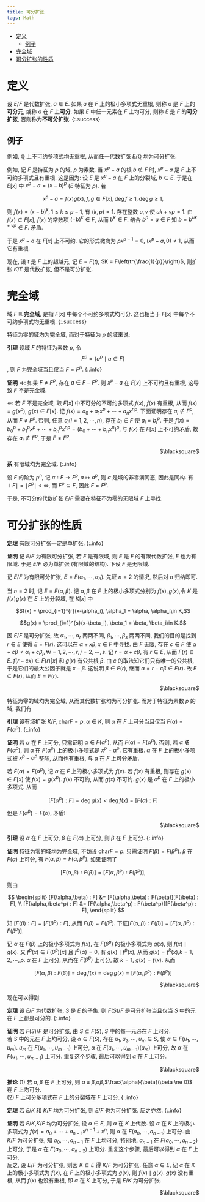```yaml
---
title: 可分扩张
tags: Math
---
```

<!--
<meta http-equiv="content-type" content="text/html; charset=utf-8">
 <script type="text/x-mathjax-config">
 MathJax.Hub.Config({
   config: ["MMLorHTML.js"],
  jax: ["input/TeX", "output/HTML-CSS", "output/NativeMML"],
  extensions: ["MathMenu.js", "MathZoom.js"],
  TeX: {
    extensions: ["AMSmath.js", "AMSsymbols.js"],
    equationNumbers: {autoNumber: "AMS"}
  }
});
</script>
<script type="text/javascript" src="/usr/share/mathjax/MathJax.js"></script></head>
-->
<!-- vim-markdown-toc GFM -->

* [定义](#定义)
    * [例子](#例子)
* [完全域](#完全域)
* [可分扩张的性质](#可分扩张的性质)

<!-- vim-markdown-toc -->

# 定义
设 $E/F$ 是代数扩张, $a \in E$. 如果 $a$ 在 $F$ 上的极小多项式无重根, 则称 $a$ 是 $F$ 上的**可分元**, 或称 $a$ 在 $F$ 上**可分**. 如果 $E$ 中任一元素在 $F$ 上均可分, 则称 $E$ 是 $F$ 的**可分扩张**, 否则称为**不可分扩张**.
{:.success}

## 例子
例如, $\mathbb{Q}$ 上不可约多项式均无重根, 从而任一代数扩张 $E/\mathbb{Q}$ 均为可分扩张.
<!--more-->

例如, 记 $F$ 是特征为 $p$ 的域, $p$ 为素数.  当 $x^p - a$ 的根 $b \notin F$ 时, $x^p-a$ 是 $F$ 上不可约多项式且有重根. 这是因为: 设 $E$ 是 $x^p-a$ 在 $F$ 上的分裂域, $b \in E$. 于是在 $E[x]$ 中 $x^p-a = (x-b)^p$ ($E$ 特征为 $p$). 若

$$x^p - a = f(x)g(x), f,g \in F[x], \deg f \ge 1,\deg g \ge 1,$$

则 $f(x) = (x-b)^k, 1 \le k \le p-1$, 有 $(k,p) = 1$. 存在整数 $u,v$ 使 $uk + vp = 1$. 由 $f(x) \in F[x]$, $f(x)$ 的常数项 $(-b)^k \in F$, 从而 $b^k \in F$. 结合 $b^p = a \in F$ 知 $b = b^{uk + vp} \in F$. 矛盾.

于是 $x^p - a$ 在 $F[x]$ 上不可约. 它的形式微商为 $px^{p-1} = 0$, $(x^p - a,0) \ne 1$, 从而它有重根.

现在, 设 $t$ 是 $F$ 上的超越元, 记 $E = F(t)$, $K = F\left(t^{\frac{1}{p}}\right)$, 则扩张 $K/E$ 是代数扩张, 但不是可分扩张.

# 完全域
域 $F$ 叫**完全域**, 是指 $F[x]$ 中每个不可约多项式均可分. 这也相当于 $F[x]$ 中每个不可约多项式均无重根.
{:.success}

特征为零的域均为完全域, 而对于特征为 $p$ 的域来说:

**引理** 设域 $F$ 的特征为素数 $p$, 令 $$F^p = \{a^p \mid a \in F\}$$, 则 $F$ 为完全域当且仅当 $F = F^p$.
{:.info}

**证明** $\Rightarrow$: 如果 $F \ne F^p$, 存在 $a \in F-F^p$. 则 $x^p - a$ 在 $F[x]$ 上不可约且有重根, 这导致 $F$ 不是完全域.

$\Leftarrow$: 若 $F$ 不是完全域, 取 $F[x]$ 中不可分的不可约多项式 $f(x)$, $f(x)$ 有重根, 从而 $f(x) = g(x^p)$, $g(x) \in F[x]$. 记 $f(x) = a_0 + a_1x^p + \cdots + a_nx^{np}$. 下面证明存在 $a_i \notin F^p$, 从而 $F \ne F^p$. 否则, 任意 $a_i(i = 1,2,\cdots ,n)$, 存在 $b_i \in F$ 使 $a_i = b_i^p$. 于是 $f(x) = b_0^p + b_1^px^p + \cdots + b_n^px^{np} = (b_0 + \cdots + b_nx^n)^p$, 与 $f(x)$ 在 $F[x]$ 上不可约矛盾, 故存在 $a_i \notin F^p$, 于是 $F \ne F^p$.
<p align="right">$\blacksquare$</p>

**系** 有限域均为完全域.
{:.info}

设 $F$ 的阶为 $p^n$, 记 $\sigma: F \rightarrow F^p, a \mapsto a^p$, 则 $\sigma$ 是域的非零满同态, 因此是同构. 有 $\mid F\mid = \mid F^p\mid < \infty$, 而 $F^p \subseteq F$, 因此 $F = F^p$.

于是, 不可分的代数扩张 $E/F$ 需要在特征不为零的无限域 $F$ 上寻找.

# 可分扩张的性质
**定理** 有限可分扩张一定是单扩张.
{:.info}

**证明** 记 $E/F$ 为有限可分扩张, 若 $F$ 是有限域, 则 $E$ 是 $F$ 的有限代数扩张, $E$ 也为有限域. 于是 $E/F$ 必为单扩张 (有限域的结构). 下设 $F$ 是无限域.

记 $E/F$ 为有限可分扩张, $E = F(\alpha_1,\cdots,\alpha_n)$. 先证 $n=2$ 的情况, 然后对 $n$ 归纳即可.

当 $n = 2$ 时, 记 $E = F(\alpha,\beta)$. 记 $\alpha,\beta$ 在 $F$ 上的极小多项式分别为 $f(x),g(x)$,令 $K$ 是 $f(x)g(x)$ 在 $E$ 上的分裂域, 在 $K[x]$ 中

$$f(x) = \prod_{i=1}^{r}(x-\alpha_i), \alpha_1 = \alpha, \alpha_i\in K,$$

$$g(x) = \prod_{i=1}^{s}(x-\beta_i), \beta_1 = \beta, \beta_i\in K.$$

因 $E/F$ 是可分扩张, 故 $\alpha_1,\cdots,\alpha_r$ 两两不同, $\beta_1,\cdots,\beta_s$ 两两不同, 我们的目的是找到 $r \in E$ 使得 $E = F(r)$. 这可以在 $\alpha + x \beta,x \in F$ 中寻找. 由 $F$ 无限, 存在 $c \in F$ 使 $\alpha + c\beta \ne \alpha_i + c\beta_j, \forall i = 1,2,\cdots , r,j = 2,\cdots ,s$. 记 $r = \alpha + c\beta$, 有 $r \in E$, 从而 $F(r) \subseteq E$. $f(r - cx) \in F(r)[x]$ 和 $g(x)$ 有公共根 $\beta$. 由 $c$ 的取法知它们只有唯一的公共根, 于是它们的最大公因子就是 $x - \beta$. 这说明 $\beta \in F(r)$, 继而 $\alpha = r - c\beta \in F(r)$. 故 $E \subseteq F(r)$, 从而 $E = F(r)$.
<p align="right">$\blacksquare$</p>

特征为零的域均为完全域, 从而其代数扩张均为可分扩张. 而对于特征为素数 $p$ 的域, 我们有

**引理** 设有域扩张 $K/F,\mathrm{char} F = p$. $\alpha \in K$, 则 $\alpha$ 在 $F$ 上可分当且仅当 $F(\alpha) = F(\alpha^p)$.
{:.info}

**证明** 若 $\alpha$ 在 $F$ 上可分, 只需证明 $\alpha \in F(\alpha^p)$, 从而 $F(\alpha) = F(\alpha^p)$. 否则, 若 $\alpha \notin F(\alpha^p)$, 则 $\alpha$ 在 $F(\alpha^p)$ 上的极小多项式是 $x^p - \alpha^p$. 它有重根. $\alpha$ 在 $F$ 上的极小多项式被 $x^p - \alpha^p$ 整除, 从而也有重根, 与 $\alpha$ 在 $F$ 上可分矛盾.

若 $F(\alpha) = F(\alpha^p)$, 记 $\alpha$ 在 $F$ 上的极小多项式为 $f(x)$. 若 $f(x)$ 有重根, 则存在 $g(x) \in F[x]$ 使 $f(x) = g(x^p)$. $f(x)$ 不可约, 从而 $g(x)$ 不可约. $g(x)$
是 $\alpha^p$ 在 $F$ 上的极小多项式. 从而

$$[F(\alpha^p) : F] = \deg g(x) < \deg f(x) = [F(\alpha) : F]$$

但是 $F(\alpha^p) = F(\alpha)$, 矛盾!
<p align="right">$\blacksquare$</p>

**引理** 设 $\alpha$ 在 $F$ 上可分, $\beta$ 在 $F(\alpha)$ 上可分, 则 $\beta$ 在 $F$ 上可分.
{:.info}

**证明** 特征为零的域均为完全域, 不妨设 $\mathrm{char} F = p$. 只需证明 $F(\beta) = F(\beta^p)$. $\beta$ 在 $F(\alpha)$ 上可分, 有 $F(\alpha,\beta) = F(\alpha,\beta^p)$. 如果证明了

$$[F(\alpha,\beta) : F(\beta)] = [F(\alpha,\beta^p) : F(\beta^p)],$$

则由

$$
\begin{split}
[F(\alpha,\beta) : F] &= [F(\alpha,\beta) : F(\beta)][F(\beta) : F], \\
[F(\alpha,\beta^p) : F] &= [F(\alpha,\beta^p) : F(\beta^p)][F(\beta^p) : F],
\end{split}
$$

知 $[F(\beta) : F] = [F(\beta^p) : F]$, 从而 $F(\beta) = F(\beta^p)$. 下证$[F(\alpha,\beta) : F(\beta)] = [F(\alpha,\beta^p) : F(\beta^p)]$.

记 $\alpha$ 在 $F(\beta)$ 上的极小多项式为 $f(x)$, 在 $F(\beta^p)$ 的极小多项式为 $g(x)$, 则 $f(x) \mid g(x)$. 又 $f^p(x) \in F(\beta^p)[x]$ 且 $f^p(\alpha) = 0$, 有 $g(x) \mid f^p(x)$, 从而 $g(x) = f^k(x)$,$k = 1,2,\cdots,p$. $\alpha$ 在 $F$ 上可分, 从而在 $F(\beta^p)$ 上可分, 故 $k = 1$, $g(x) = f(x)$. 从而

$$[F(\alpha,\beta) : F(\beta)] = \deg f(x) = \deg g(x) = [F(\alpha,\beta^p) : F(\beta^p)]$$

<p align="right">$\blacksquare$</p>

现在可以得到:

**定理** 设 $E/F$ 为代数扩张, $S$ 是 $E$ 的子集. 则 $F(S)/F$ 是可分扩张当且仅当 $S$ 中的元在 $F$ 上都是可分的.
{:.info}

**证明** 若 $F(S)/F$ 是可分扩张, 由 $S \subseteq F(S)$, $S$ 中的每一元必在 $F$ 上可分.  
若 $S$ 中的元在 $F$ 上均可分, 设 $\alpha \in F(S)$, 存在 $u_1,u_2,\cdots ,u_m \in S$, 使 $\alpha \in F(u_1,\cdots ,u_m)$. $u_m$ 在 $F(u_1,\cdots ,u_{m-1})$ 上可分, $\alpha$ 在 $F(u_1,\cdots ,u_{m-1})(u_m)$ 上可分, 故 $\alpha$ 在 $F(u_1,\cdots ,u_{m-1})$ 上可分. 重复这个步骤, 最后可以得到 $\alpha$ 在 $F$ 上可分.
<p align="right">$\blacksquare$</p>

**推论** (1) 若 $\alpha,\beta$ 在 $F$ 上可分, 则 $\alpha \pm \beta$,$\alpha\beta$,$\frac{\alpha}{\beta}(\beta \ne 0)$ 在 $F$ 上均可分.  
(2) $F$ 上可分多项式在 $F$ 上的分裂域在 $F$ 上可分.
{:.info}

**定理** 若 $E/K$ 和 $K/F$ 均为可分扩张, 则 $E/F$ 也为可分扩张. 反之亦然.
{:.info}

**证明** 若 $E/K$,$K/F$ 均为可分扩张, 设 $\alpha \in E$, 则 $\alpha$ 在 $K$ 上代数. 设 $\alpha$ 在 $K$ 上的极小多项式为 $f(x) = a_0 + \cdots + a_{n-1}x^{n-1} + x^n$, 则 $\alpha$ 在 $F(a_0,\cdots ,a_{n-1})$ 上可分. 由 $K/F$ 为可分扩张, 知 $a_0,\cdots ,a_{n-1}$ 在 $F$ 上均可分, 特别地, $a_{n-1}$ 在 $F(a_0,\cdots ,a_{n-2})$ 上可分, 于是 $\alpha$ 在 $F(a_0,\cdots ,a_{n-2})$ 上可分. 重复这个步骤, 最后可以得到 $\alpha$ 在 $F$ 上可分.  
反之, 设 $E/F$ 为可分扩张, 则因 $K \subseteq E$ 得 $K/F$ 为可分扩张. 任意 $\alpha \in E$, 记 $\alpha$ 在 $K$ 上的极小多项式为 $f(x)$, 在 $F$ 上的极小多项式为 $g(x)$, 则 $f(x) \mid g(x)$. $g(x)$ 没有重根, 从而 $f(x)$ 也没有重根, 即 $\alpha$ 在 $K$ 上可分, 于是 $E/K$ 为可分扩张.
<p align="right">$\blacksquare$</p>

